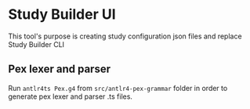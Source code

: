# Study Builder UI

This tool's purpose is creating study configuration json files and replace Study Builder CLI

## Pex lexer and parser
Run `antlr4ts Pex.g4`  from `src/antlr4-pex-grammar` folder in order to generate pex lexer and parser .ts files.
